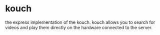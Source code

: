 kouch
=====

the express implementation of the kouch. kouch allows you to search for videos and play them directly on the hardware connected to the server.
